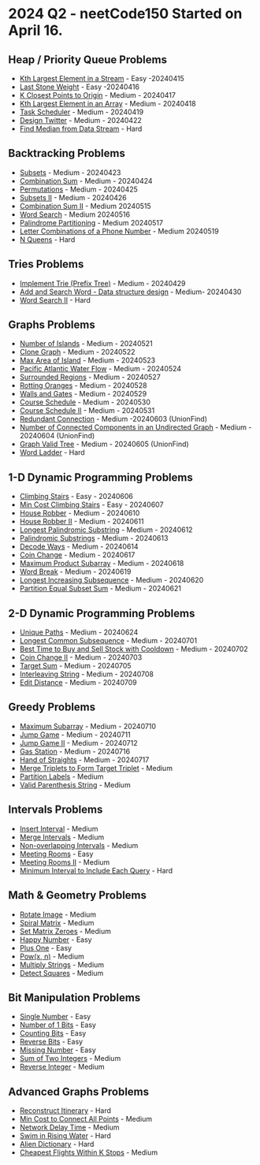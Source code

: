# 2024 Q2  - neetCode150 Started on April 16.

## Heap / Priority Queue Problems

- [Kth Largest Element in a Stream](https://leetcode.com/problems/kth-largest-element-in-a-stream/) - Easy -20240415
- [Last Stone Weight](https://leetcode.com/problems/last-stone-weight/) - Easy -20240416
- [K Closest Points to Origin](https://leetcode.com/problems/k-closest-points-to-origin/) - Medium - 20240417
- [Kth Largest Element in an Array](https://leetcode.com/problems/kth-largest-element-in-an-array/) - Medium - 20240418
- [Task Scheduler](https://leetcode.com/problems/task-scheduler/) - Medium - 20240419
- [Design Twitter](https://leetcode.com/problems/design-twitter/) - Medium - 20240422
- [Find Median from Data Stream](https://leetcode.com/problems/find-median-from-data-stream/) - Hard

## Backtracking Problems

- [Subsets](https://leetcode.com/problems/subsets/) - Medium - 20240423
- [Combination Sum](https://leetcode.com/problems/combination-sum/) - Medium - 20240424
- [Permutations](https://leetcode.com/problems/permutations/) - Medium - 20240425
- [Subsets II](https://leetcode.com/problems/subsets-ii/) - Medium - 20240426
- [Combination Sum II](https://leetcode.com/problems/combination-sum-ii/) - Medium 20240515
- [Word Search](https://leetcode.com/problems/word-search/) - Medium 20240516
- [Palindrome Partitioning](https://leetcode.com/problems/palindrome-partitioning/) - Medium 20240517
- [Letter Combinations of a Phone Number](https://leetcode.com/problems/letter-combinations-of-a-phone-number/) - Medium 20240519
- [N Queens](https://leetcode.com/problems/n-queens/) - Hard

## Tries Problems

- [Implement Trie (Prefix Tree)](https://leetcode.com/problems/implement-trie-prefix-tree/) - Medium - 20240429
- [Add and Search Word - Data structure design](https://leetcode.com/problems/add-and-search-word-data-structure-design/) - Medium- 20240430
- [Word Search II](https://leetcode.com/problems/word-search-ii/) - Hard

## Graphs Problems

- [Number of Islands](https://leetcode.com/problems/number-of-islands/) - Medium - 20240521
- [Clone Graph](https://leetcode.com/problems/clone-graph/) - Medium - 20240522
- [Max Area of Island](https://leetcode.com/problems/max-area-of-island/) - Medium - 20240523
- [Pacific Atlantic Water Flow](https://leetcode.com/problems/pacific-atlantic-water-flow/) - Medium - 20240524
- [Surrounded Regions](https://leetcode.com/problems/surrounded-regions/) - Medium - 20240527
- [Rotting Oranges](https://leetcode.com/problems/rotting-oranges/) - Medium - 20240528
- [Walls and Gates](https://leetcode.com/problems/walls-and-gates/) - Medium - 20240529
- [Course Schedule](https://leetcode.com/problems/course-schedule/) - Medium - 20240530
- [Course Schedule II](https://leetcode.com/problems/course-schedule-ii/) - Medium - 20240531
- [Redundant Connection](https://leetcode.com/problems/redundant-connection/) - Medium -20240603 (UnionFind)
- [Number of Connected Components in an Undirected Graph](https://leetcode.com/problems/number-of-connected-components-in-an-undirected-graph/) - Medium - 20240604 (UnionFind)
- [Graph Valid Tree](https://leetcode.com/problems/graph-valid-tree/) - Medium - 20240605 (UnionFind)
- [Word Ladder](https://leetcode.com/problems/word-ladder/) - Hard

## 1-D Dynamic Programming Problems

- [Climbing Stairs](https://leetcode.com/problems/climbing-stairs/) - Easy - 20240606
- [Min Cost Climbing Stairs](https://leetcode.com/problems/min-cost-climbing-stairs/) - Easy - 20240607
- [House Robber](https://leetcode.com/problems/house-robber/) - Medium - 20240610
- [House Robber II](https://leetcode.com/problems/house-robber-ii/) - Medium - 20240611
- [Longest Palindromic Substring](https://leetcode.com/problems/longest-palindromic-substring/) - Medium - 20240612
- [Palindromic Substrings](https://leetcode.com/problems/palindromic-substrings/) - Medium - 20240613
- [Decode Ways](https://leetcode.com/problems/decode-ways/) - Medium - 20240614
- [Coin Change](https://leetcode.com/problems/coin-change/) - Medium - 20240617
- [Maximum Product Subarray](https://leetcode.com/problems/maximum-product-subarray/) - Medium - 20240618
- [Word Break](https://leetcode.com/problems/word-break/) - Medium - 20240619
- [Longest Increasing Subsequence](https://leetcode.com/problems/longest-increasing-subsequence/) - Medium - 20240620
- [Partition Equal Subset Sum](https://leetcode.com/problems/partition-equal-subset-sum/) - Medium - 20240621

## 2-D Dynamic Programming Problems

- [Unique Paths](https://leetcode.com/problems/unique-paths/) - Medium - 20240624
- [Longest Common Subsequence](https://leetcode.com/problems/longest-common-subsequence/) - Medium - 20240701
- [Best Time to Buy and Sell Stock with Cooldown](https://leetcode.com/problems/best-time-to-buy-and-sell-stock-with-cooldown/) - Medium - 20240702
- [Coin Change II](https://leetcode.com/problems/coin-change-ii/) - Medium - 20240703
- [Target Sum](https://leetcode.com/problems/target-sum/) - Medium - 20240705
- [Interleaving String](https://leetcode.com/problems/interleaving-string/) - Medium - 20240708
- [Edit Distance](https://leetcode.com/problems/edit-distance/) - Medium - 20240709

## Greedy Problems

- [Maximum Subarray](https://leetcode.com/problems/maximum-subarray/) - Medium - 20240710
- [Jump Game](https://leetcode.com/problems/jump-game/) - Medium  - 20240711
- [Jump Game II](https://leetcode.com/problems/jump-game-ii/) - Medium - 20240712
- [Gas Station](https://leetcode.com/problems/gas-station/) - Medium - 20240716
- [Hand of Straights](https://leetcode.com/problems/hand-of-straights/) - Medium - 20240717
- [Merge Triplets to Form Target Triplet](https://leetcode.com/problems/merge-triplets-to-form-target-triplet/) - Medium
- [Partition Labels](https://leetcode.com/problems/partition-labels/) - Medium
- [Valid Parenthesis String](https://leetcode.com/problems/valid-parenthesis-string/) - Medium

## Intervals Problems

- [Insert Interval](https://leetcode.com/problems/insert-interval/) - Medium
- [Merge Intervals](https://leetcode.com/problems/merge-intervals/) - Medium
- [Non-overlapping Intervals](https://leetcode.com/problems/non-overlapping-intervals/) - Medium
- [Meeting Rooms](https://leetcode.com/problems/meeting-rooms/) - Easy
- [Meeting Rooms II](https://leetcode.com/problems/meeting-rooms-ii/) - Medium
- [Minimum Interval to Include Each Query](https://leetcode.com/problems/minimum-interval-to-include-each-query/) - Hard

## Math & Geometry Problems

- [Rotate Image](https://leetcode.com/problems/rotate-image/) - Medium
- [Spiral Matrix](https://leetcode.com/problems/spiral-matrix/) - Medium
- [Set Matrix Zeroes](https://leetcode.com/problems/set-matrix-zeroes/) - Medium
- [Happy Number](https://leetcode.com/problems/happy-number/) - Easy
- [Plus One](https://leetcode.com/problems/plus-one/) - Easy
- [Pow(x, n)](https://leetcode.com/problems/powx-n/) - Medium
- [Multiply Strings](https://leetcode.com/problems/multiply-strings/) - Medium
- [Detect Squares](https://leetcode.com/problems/detect-squares/) - Medium

## Bit Manipulation Problems

- [Single Number](https://leetcode.com/problems/single-number/) - Easy
- [Number of 1 Bits](https://leetcode.com/problems/number-of-1-bits/) - Easy
- [Counting Bits](https://leetcode.com/problems/counting-bits/) - Easy
- [Reverse Bits](https://leetcode.com/problems/reverse-bits/) - Easy
- [Missing Number](https://leetcode.com/problems/missing-number/) - Easy
- [Sum of Two Integers](https://leetcode.com/problems/sum-of-two-integers/) - Medium
- [Reverse Integer](https://leetcode.com/problems/reverse-integer/) - Medium

## Advanced Graphs Problems

- [Reconstruct Itinerary](https://leetcode.com/problems/reconstruct-itinerary/) - Hard
- [Min Cost to Connect All Points](https://leetcode.com/problems/min-cost-to-connect-all-points/) - Medium
- [Network Delay Time](https://leetcode.com/problems/network-delay-time/) - Medium
- [Swim in Rising Water](https://leetcode.com/problems/swim-in-rising-water/) - Hard
- [Alien Dictionary](https://leetcode.com/problems/alien-dictionary/) - Hard
- [Cheapest Flights Within K Stops](https://leetcode.com/problems/cheapest-flights-within-k-stops/) - Medium

